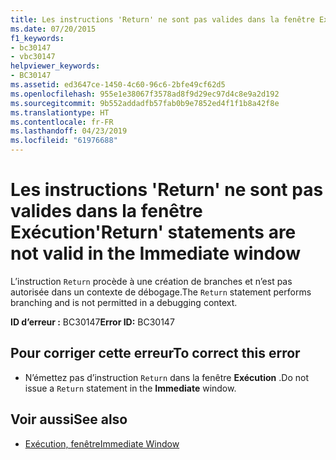 ```yaml
---
title: Les instructions 'Return' ne sont pas valides dans la fenêtre Exécution
ms.date: 07/20/2015
f1_keywords:
- bc30147
- vbc30147
helpviewer_keywords:
- BC30147
ms.assetid: ed3647ce-1450-4c60-96c6-2bfe49cf62d5
ms.openlocfilehash: 955e1e38067f3578ad8f9d29ec97d4c8e9a2d192
ms.sourcegitcommit: 9b552addadfb57fab0b9e7852ed4f1f1b8a42f8e
ms.translationtype: HT
ms.contentlocale: fr-FR
ms.lasthandoff: 04/23/2019
ms.locfileid: "61976688"
---
```

# <a name="return-statements-are-not-valid-in-the-immediate-window"></a><span data-ttu-id="8df05-102">Les instructions 'Return' ne sont pas valides dans la fenêtre Exécution</span><span class="sxs-lookup"><span data-stu-id="8df05-102">'Return' statements are not valid in the Immediate window</span></span>
<span data-ttu-id="8df05-103">L’instruction `Return` procède à une création de branches et n’est pas autorisée dans un contexte de débogage.</span><span class="sxs-lookup"><span data-stu-id="8df05-103">The `Return` statement performs branching and is not permitted in a debugging context.</span></span>  
  
 <span data-ttu-id="8df05-104">**ID d’erreur :** BC30147</span><span class="sxs-lookup"><span data-stu-id="8df05-104">**Error ID:** BC30147</span></span>  
  
## <a name="to-correct-this-error"></a><span data-ttu-id="8df05-105">Pour corriger cette erreur</span><span class="sxs-lookup"><span data-stu-id="8df05-105">To correct this error</span></span>  
  
- <span data-ttu-id="8df05-106">N’émettez pas d’instruction `Return` dans la fenêtre **Exécution** .</span><span class="sxs-lookup"><span data-stu-id="8df05-106">Do not issue a `Return` statement in the **Immediate** window.</span></span>  
  
## <a name="see-also"></a><span data-ttu-id="8df05-107">Voir aussi</span><span class="sxs-lookup"><span data-stu-id="8df05-107">See also</span></span>

- [<span data-ttu-id="8df05-108">Exécution, fenêtre</span><span class="sxs-lookup"><span data-stu-id="8df05-108">Immediate Window</span></span>](/visualstudio/ide/reference/immediate-window)
